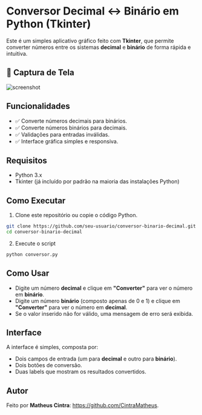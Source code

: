 # Conversor Decimal ↔ Binário em Python (Tkinter)

Este é um simples aplicativo gráfico feito com **Tkinter**, que permite converter números entre os sistemas **decimal** e **binário** de forma rápida e intuitiva.

## 📸 Captura de Tela

![screenshot](#) <!-- Substitua '#' pelo caminho de uma imagem, se desejar -->

## Funcionalidades

- ✅ Converte números decimais para binários.
- ✅ Converte números binários para decimais.
- ✅ Validações para entradas inválidas.
- ✅ Interface gráfica simples e responsiva.

## Requisitos

- Python 3.x  
- Tkinter (já incluído por padrão na maioria das instalações Python)

## Como Executar

1. Clone este repositório ou copie o código Python.

```bash
git clone https://github.com/seu-usuario/conversor-binario-decimal.git
cd conversor-binario-decimal
```
2. Execute o script

```bash
python conversor.py
```

## Como Usar

- Digite um número **decimal** e clique em **"Converter"** para ver o número em **binário**.
- Digite um número **binário** (composto apenas de 0 e 1) e clique em **"Converter"** para ver o número em **decimal**.
- Se o valor inserido não for válido, uma mensagem de erro será exibida.

## Interface

A interface é simples, composta por:

- Dois campos de entrada (um para **decimal** e outro para **binário**).
- Dois botões de conversão.
- Duas labels que mostram os resultados convertidos.

## Autor

Feito por **Matheus Cintra**: https://github.com/CintraMatheus.

